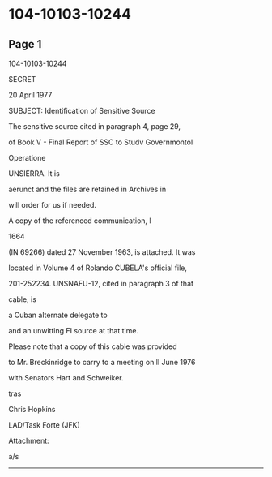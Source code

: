 # 104-10103-10244

## Page 1

104-10103-10244

SECRET

20 April 1977

SUBJECT: Identification of Sensitive Source

The sensitive source cited in paragraph 4, page 29,

of Book V - Final Report of SSC to Studv Governmontol

Operatione

UNSIERRA. It is

aerunct and the files are retained in Archives in

will order for us if needed.

A copy of the referenced communication, l

1664

(IN 69266) dated 27 November 1963, is attached. It was

located in Volume 4 of Rolando CUBELA's official file,

201-252234. UNSNAFU-12, cited in paragraph 3 of that

cable, is

a Cuban alternate delegate to

and an unwitting FI source at that time.

Please note that a copy of this cable was provided

to Mr. Breckinridge to carry to a meeting on ll June 1976

with Senators Hart and Schweiker.

tras

Chris Hopkins

LAD/Task Forte (JFK)

Attachment:

a/s

---

